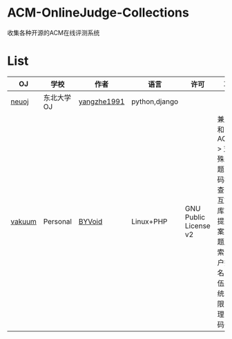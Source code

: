 # ACM-OnlineJudge-Collections

收集各种开源的ACM在线评测系统

# List
| OJ | 学校 | 作者 | 语言 | 许可 | 功能 | 
| ---|---|---|---|---|---|
| [neuoj](https://github.com/yangzhe1991/neuoj) | 东北大学OJ | [yangzhe1991](https://github.com/yangzhe1991/) | python,django |
| [vakuum](https://github.com/BYVoid/vakuum) | Personal | [BYVoid](https://github.com/BYVoid/) | Linux+PHP |GNU Public License v2| 兼顾OI和ACM<br \> 支持特殊类型题目(代码检查、交互式、库式、提交答案式)<br /> 题库检索，用户排名，队伍系统，权限管理，代码备份 |

